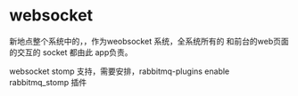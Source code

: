 # websocket 

新地点整个系统中的，，作为weobsocket 系统，全系统所有的 和前台的web页面的交互的 socket 都由此 app负责。


websocket stomp 支持，需要安排，rabbitmq-plugins enable rabbitmq_stomp 插件